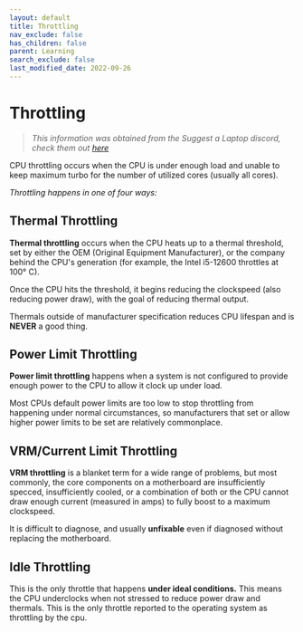 ```yaml
---
layout: default
title: Throttling
nav_exclude: false
has_children: false
parent: Learning
search_exclude: false
last_modified_date: 2022-09-26
---
```


# Throttling

> *This information was obtained from the Suggest a Laptop discord, check them out [here](https://discord.com/invite/pes68JM)*

CPU throttling occurs when the CPU is under enough load and unable to keep maximum turbo for the number of utilized cores (usually all cores). 

*Throttling happens in one of four ways:*

## Thermal Throttling

**Thermal throttling** occurs when the CPU heats up to a thermal threshold, set by either the OEM (Original Equipment Manufacturer), or the company behind the CPU's generation (for example, the Intel i5-12600 throttles at 100° C).

Once the CPU hits the threshold, it begins reducing the clockspeed (also reducing power draw), with the goal of reducing thermal output. 

Thermals outside of manufacturer specification reduces CPU lifespan and is **NEVER** a good thing.  

## Power Limit Throttling

**Power limit throttling** happens when a system is not configured to provide enough power to the CPU to allow it clock up under load. 

Most CPUs default power limits are too low to stop throttling from happening under normal circumstances, so manufacturers that set or allow higher power limits to be set are relatively commonplace.

## VRM/Current Limit Throttling

**VRM throttling** is a blanket term for a wide range of problems, but most commonly, the core components on a motherboard are insufficiently specced, insufficiently cooled, or a combination of both or the CPU cannot draw enough current (measured in amps) to fully boost to a maximum clockspeed. 

It is difficult to diagnose, and usually **unfixable** even if diagnosed without replacing the motherboard.

## Idle Throttling

This is the only throttle that happens **under ideal conditions.** This means the CPU underclocks when not stressed to reduce power draw and thermals. This is the only throttle reported to the operating system as throttling by the cpu.